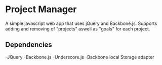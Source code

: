 # Project Manager

A simple javascript web app that uses jQuery and Backbone.js. Supports adding and removing of "projects" aswell as "goals" for each project.

## Dependencies

-JQuery
-Backbone.js
-Underscore.js
-Backbone local Storage adapter